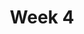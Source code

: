 ---
title: Week 4
menu:
  sidebar:
    name: Week 4
    identifier: gen_ai_week_4
    parent: gen_ai
draft: false
---